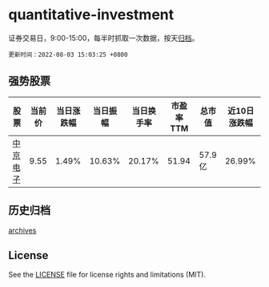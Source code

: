 # quantitative-investment

证券交易日，9:00-15:00，每半时抓取一次数据，按天[归档](archives)。

`更新时间：2022-08-03 15:03:25 +0800`

## 强势股票

|股票|当前价|当日涨跌幅|当日振幅|当日换手率|市盈率TTM|总市值|近10日涨跌幅|
|----|----|----|----|----|----|----|----|
|[中京电子](https://xueqiu.com/S/SZ002579)|9.55|1.49%|10.63%|20.17%|51.94|57.9亿|26.99%|

## 历史归档

[archives](archives)

## License

See the [LICENSE](LICENSE) file for license rights and limitations (MIT).
